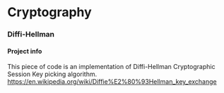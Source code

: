 # Cryptography
### Diffi-Hellman

#### Project info
This piece of code is an implementation of Diffi-Hellman Cryptographic Session Key picking algorithm. https://en.wikipedia.org/wiki/Diffie%E2%80%93Hellman_key_exchange
